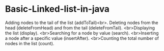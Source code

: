 # Basic-Linked-list-in-java
Adding nodes to the tail of the list (addToTail)&lt;br>. Deleting nodes from the head (deleteFromHead) and from the tail (deleteFromTail). &lt;br>Displaying the list (display). &lt;br>Searching for a node by value (search). &lt;br>Inserting a node after a specific value (insertAfter). &lt;br>Counting the total number of nodes in the list (count).
